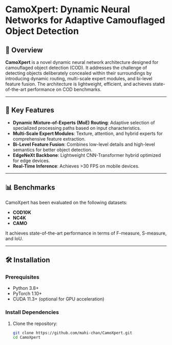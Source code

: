 # CamoXpert: Dynamic Neural Networks for Adaptive Camouflaged Object Detection

## 📄 Overview

**CamoXpert** is a novel dynamic neural network architecture designed for camouflaged object detection (COD). It addresses the challenge of detecting objects deliberately concealed within their surroundings by introducing dynamic routing, multi-scale expert modules, and bi-level feature fusion. The architecture is lightweight, efficient, and achieves state-of-the-art performance on COD benchmarks.

---

## 🚀 Key Features

- **Dynamic Mixture-of-Experts (MoE) Routing**: Adaptive selection of specialized processing paths based on input characteristics.
- **Multi-Scale Expert Modules**: Texture, attention, and hybrid experts for comprehensive feature extraction.
- **Bi-Level Feature Fusion**: Combines low-level details and high-level semantics for better object detection.
- **EdgeNeXt Backbone**: Lightweight CNN-Transformer hybrid optimized for edge devices.
- **Real-Time Inference**: Achieves >30 FPS on mobile devices.

---

## 📊 Benchmarks

CamoXpert has been evaluated on the following datasets:
- **COD10K**
- **NC4K**
- **CAMO**

It achieves state-of-the-art performance in terms of F-measure, S-measure, and IoU.

---

## 🛠️ Installation

### Prerequisites
- Python 3.8+
- PyTorch 1.10+
- CUDA 11.3+ (optional for GPU acceleration)

### Install Dependencies
1. Clone the repository:
   ```bash
   git clone https://github.com/mahi-chan/CamoXpert.git
   cd CamoXpert
